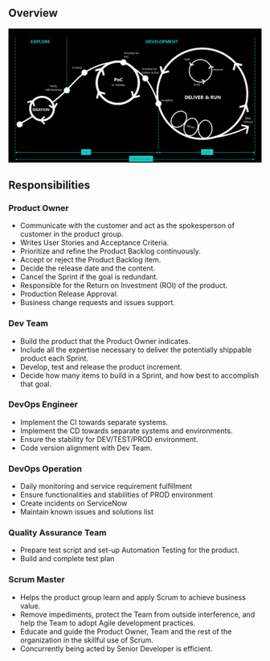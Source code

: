 ## Overview 

![image.png](../attachments/image-d20e2a66-85e0-45e5-957c-d6f60341eedf.png)

## Responsibilities

### Product Owner

- Communicate with the customer and act as the spokesperson of customer in the product group.
- Writes User Stories and Acceptance Criteria.
- Prioritize and refine the Product Backlog continuously.
- Accept or reject the Product Backlog item.
- Decide the release date and the content.
- Cancel the Sprint if the goal is redundant.
- Responsible for the Return on Investment (ROI) of the product.
- Production Release Approval.
- Business change requests and issues support.

### Dev Team
- Build the product that the Product Owner indicates.
- Include all the expertise necessary to deliver the potentially shippable product each Sprint.
- Develop, test and release the product increment.
- Decide how many items to build in a Sprint, and how best to accomplish that goal.
### DevOps Engineer
- Implement the CI towards separate systems.
- Implement the CD towards separate systems and environments.
- Ensure the stability for DEV/TEST/PROD environment.
- Code version alignment with Dev Team.
### DevOps Operation 
- Daily monitoring and service requirement fulfillment
- Ensure functionalities and stabilities of PROD environment
- Create incidents on ServiceNow 
- Maintain known issues and solutions list

### Quality Assurance Team
- Prepare test script and set-up Automation Testing for the product.
- Build and complete test plan
### Scrum Master
- Helps the product group learn and apply Scrum to achieve business value.
- Remove impediments, protect the Team from outside interference, and help the Team to adopt Agile development practices.
- Educate and guide the Product Owner, Team and the rest of the organization in the skillful use of Scrum.
- Concurrently being acted by Senior Developer is efficient.